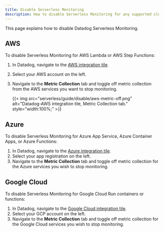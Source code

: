 ```yaml
---
title: Disable Serverless Monitoring
description: How to disable Serverless Monitoring for any supported cloud platform.
---
```


This page explains how to disable Datadog Serverless Monitoring.

## AWS

To disable Serverless Monitoring for AWS Lambda or AWS Step Functions:

1. In Datadog, navigate to the [AWS integration tile][1].
2. Select your AWS account on the left.
3. Navigate to the **Metric Collection** tab and toggle off metric collection from the AWS services you want to stop monitoring.

   {{< img src="serverless/guide/disable/aws-metric-off.png" alt="Datadog-AWS integration tile, Metric Collection tab." style="width:100%;" >}}

## Azure

To disable Serverless Monitoring for Azure App Service, Azure Container Apps, or Azure Functions:

1. In Datadog, navigate to the [Azure integration tile][2].
2. Select your app registration on the left.
3. Navigate to the **Metric Collection** tab and toggle off metric collection for the Azure services you wish to stop monitoring.

## Google Cloud

To disable Serverless Monitoring for Google Cloud Run containers or functions:

1. In Datadog, navigate to the [Google Cloud integration tile][3].
2. Select your GCP account on the left.
3. Navigate to the **Metric Collection** tab and toggle off metric collection for the Google Cloud services you wish to stop monitoring.

[1]: https://app.datadoghq.com/integrations/amazon-web-services
[2]: https://app.datadoghq.com/integrations/azure
[3]: https://app.datadoghq.com/integrations/google-cloud-platform